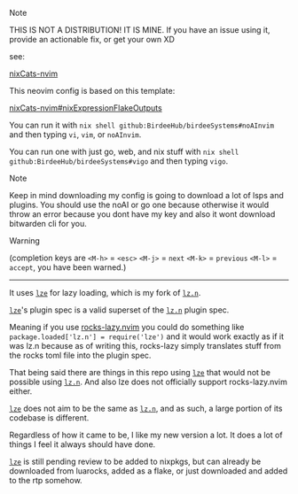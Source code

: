> [!NOTE]
> THIS IS NOT A DISTRIBUTION! IT IS MINE.
> If you have an issue using it, provide an actionable fix, or get your own XD

see:

[nixCats-nvim](https://github.com/BirdeeHub/nixCats-nvim)

This neovim config is based on this template:

[nixCats-nvim#nixExpressionFlakeOutputs](https://github.com/BirdeeHub/nixCats-nvim/tree/main/nix/templates/nixExpressionFlakeOutputs)

You can run it with `nix shell github:BirdeeHub/birdeeSystems#noAInvim` and then typing `vi`, `vim`, or `noAInvim`.

You can run one with just go, web, and nix stuff with `nix shell github:BirdeeHub/birdeeSystems#vigo` and then typing `vigo`.

> [!NOTE]
> Keep in mind downloading my config is going to download a lot of lsps and plugins.
> You should use the noAI or go one because otherwise it would throw an error because you dont have my key and also it wont download bitwarden cli for you.


> [!WARNING]
> (completion keys are `<M-h>` = `<esc>` `<M-j>` = `next` `<M-k>` = `previous` `<M-l>` = `accept`, you have been warned.)

---

It uses [`lze`](https://github.com/BirdeeHub/lze) for lazy loading, which is my fork of [`lz.n`](https://github.com/nvim-neorocks/lz.n).

[`lze`](https://github.com/BirdeeHub/lze)'s plugin spec is a valid superset of the [`lz.n`](https://github.com/nvim-neorocks/lz.n) plugin spec.

Meaning if you use [rocks-lazy.nvim](https://github.com/nvim-neorocks/rocks-lazy.nvim) you could do something like `package.loaded['lz.n'] = require('lze')`
and it would work exactly as if it was lz.n because as of writing this, rocks-lazy simply translates stuff from the rocks toml file
into the plugin spec.

That being said there are things in this repo using [`lze`](https://github.com/BirdeeHub/lze) that would not be possible using [`lz.n`](https://github.com/nvim-neorocks/lz.n).
And also lze does not officially support rocks-lazy.nvim either.

[`lze`](https://github.com/BirdeeHub/lze) does not aim to be the same as [`lz.n`](https://github.com/nvim-neorocks/lz.n), and as such, a large portion of its codebase is different.

Regardless of how it came to be, I like my new version a lot. It does a lot of things I feel it always should have done.

[`lze`](https://github.com/BirdeeHub/lze) is still pending review to be added to nixpkgs, but can already be downloaded from luarocks, added as a flake, or just downloaded and added to the rtp somehow.
